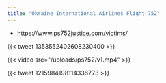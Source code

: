 ```yaml
---
title: "Ukraine International Airlines Flight 752"
---
```


* https://www.ps752justice.com/victims/

{{< tweet 1353552402608230400 >}}

{{< video src="/uploads/ps752/v1.mp4" >}}

{{< tweet 1215984198114336773 >}}
